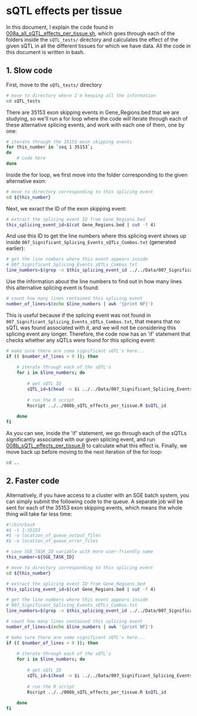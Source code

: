 # sQTL effects per tissue

In this document, I explain the code found in [008a\_all\_sQTL\_effects\_per\_tissue.sh](008a_all_sQTL_effects_per_tissue.sh), which goes through each of the folders inside the `sQTL_tests/` directory and calculates the effect of the given sQTL in all the different tissues for which we have data. All the code in this document is written in bash.


## 1. Slow code

First, move to the `sQTL_tests/` directory 

```bash
# move to directory where I'm keeping all the information
cd sQTL_tests
```
There are 35153 exon skipping events in Gene_Regions.bed that we are studying, so we'll run a for loop where the code will iterate through each of these alternative splicing events, and work with each one of them, one by one:

```bash
# iterate through the 35153 exon skipping events
for this_number in `seq 1 35153`;
do
    # code here
done
```
Inside the for loop, we first move into the folder corresponding to the given alternative exon:

```bash
# move to directory corresponding to this splicing event
cd ${this_number}
```
Next, we exract the ID of the exon skipping event:

```bash
# extract the splicing event ID from Gene_Regions.bed
this_splicing_event_id=$(cat Gene_Regions.bed | cut -f 4)
```
And use this ID to get the line numbers where this splicing event shows up inside `007_Significant_Splicing_Events_sQTLs_Combos.txt` (generated earlier):

```bash
# get the line numbers where this event appears inside
# 007_Significant_Splicing_Events_sQTLs_Combos.txt
line_numbers=$(grep -n $this_splicing_event_id ../../Data/007_Significant_Splicing_Events_sQTLs_Combos.txt | cut -f 1 -d :)
```
Use the information about the line numbers to find out in how many lines this alternative splicing event is found:

```bash
# count how many lines contained this splicing event
number_of_lines=$(echo $line_numbers | awk '{print NF}')
```
This is useful because if the splicing event was not found in `007_Significant_Splicing_Events_sQTLs_Combos.txt`, that means that no sQTL was found associated with it, and we will not be considering this splicing event any longer. Therefore, the code now has an 'if' statement that checks whether any sQTLs were found for this splicing event:

```bash
# make sure there are some significant sQTL's here...
if (( $number_of_lines > 0 )); then
	
	# iterate through each of the sQTL's
	for i in $line_numbers; do
		
		# get sQTL ID
		sQTL_id=$(head -n $i ../../Data/007_Significant_Splicing_Events_sQTLs_Combos.txt | tail -n 1 | cut -f 2)
		
		# run the R script
		Rscript ../../008b_sQTL_effects_per_tissue.R $sQTL_id
		
	done
fi
```
As you can see, inside the 'if' statement, we go through each of the sQTLs significantly associated with our given splicing event, and run [008b\_sQTL\_effects\_per\_tissue.R](008b_sQTL_effects_per_tissue.R) to calculate what this effect is. Finally, we move back up before moving to the next iteration of the for loop:

```bash
cd ..
```


## 2. Faster code

Alternatively, if you have access to a cluster with an SGE batch system, you can simply submit the following code to the queue. A separate job will be sent for each of the 35153 exon skipping events, which means the whole thing will take far less time:

```bash
#!/bin/bash
#$ -t 1-35153
#$ -o location_of_queue_output_files
#$ -e location_of_queue_error_files

# save SGE_TASK_ID variable with more user-friendly name
this_number=${SGE_TASK_ID}

# move to directory corresponding to this splicing event
cd ${this_number}

# extract the splicing event ID from Gene_Regions.bed
this_splicing_event_id=$(cat Gene_Regions.bed | cut -f 4)

# get the line numbers where this event appears inside
# 007_Significant_Splicing_Events_sQTLs_Combos.txt
line_numbers=$(grep -n $this_splicing_event_id ../../Data/007_Significant_Splicing_Events_sQTLs_Combos.txt | cut -f 1 -d :)

# count how many lines contained this splicing event
number_of_lines=$(echo $line_numbers | awk '{print NF}')

# make sure there are some significant sQTL's here...
if (( $number_of_lines > 0 )); then
	
	# iterate through each of the sQTL's
	for i in $line_numbers; do
		
		# get sQTL ID
		sQTL_id=$(head -n $i ../../Data/007_Significant_Splicing_Events_sQTLs_Combos.txt | tail -n 1 | cut -f 2)
		
		# run the R script
		Rscript ../../008b_sQTL_effects_per_tissue.R $sQTL_id
		
	done
fi
```